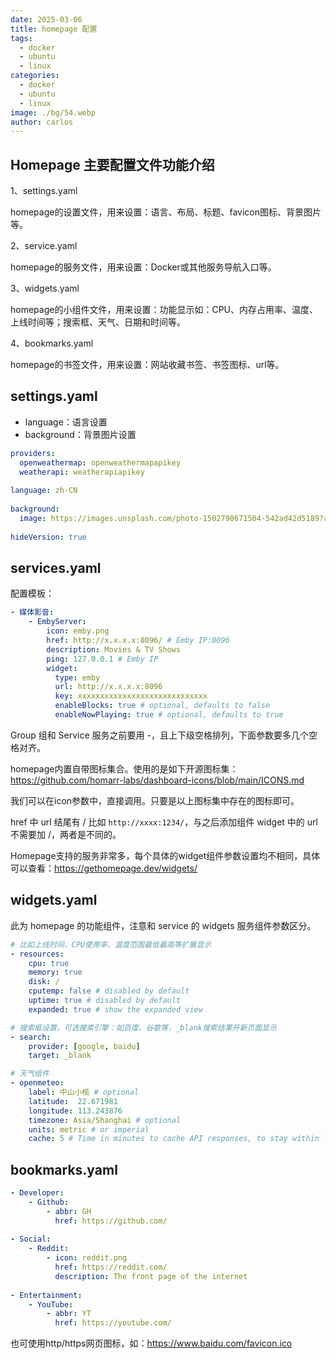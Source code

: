 ```yaml
---
date: 2025-03-06
title: homepage 配置
tags:
  - docker
  - ubuntu
  - linux
categories:
  - docker
  - ubuntu
  - linux
image: ./bg/54.webp
author: carlos
---
```


## Homepage 主要配置文件功能介绍

1、settings.yaml

homepage的设置文件，用来设置：语言、布局、标题、favicon图标、背景图片等。

2、service.yaml

homepage的服务文件，用来设置：Docker或其他服务导航入口等。

3、widgets.yaml

homepage的小组件文件，用来设置：功能显示如：CPU、内存占用率、温度、上线时间等；搜索框、天气、日期和时间等。

4、bookmarks.yaml

homepage的书签文件，用来设置：网站收藏书签、书签图标、url等。

## settings.yaml

- language：语言设置
- background：背景图片设置

```yaml
providers:
  openweathermap: openweathermapapikey
  weatherapi: weatherapiapikey
  
language: zh-CN
  
background:
  image: https://images.unsplash.com/photo-1502790671504-542ad42d5189?auto=format&fit=crop&w=2560&q=80
  
hideVersion: true
```

## services.yaml

配置模板：

```yaml
- 媒体影音:
    - EmbyServer:
        icon: emby.png
        href: http://x.x.x.x:8096/ # Emby IP:8096
        description: Movies & TV Shows
        ping: 127.0.0.1 # Emby IP
        widget:
          type: emby
          url: http://x.x.x.x:8096
          key: xxxxxxxxxxxxxxxxxxxxxxxxxxxxx
          enableBlocks: true # optional, defaults to false
          enableNowPlaying: true # optional, defaults to true
```

Group 组和 Service 服务之前要用 -，且上下级空格排列，下面参数要多几个空格对齐。

homepage内置自带图标集合。使用的是如下开源图标集：https://github.com/homarr-labs/dashboard-icons/blob/main/ICONS.md

我们可以在icon参数中，直接调用。只要是以上图标集中存在的图标即可。

href 中 url 结尾有 / 比如 `http://xxxx:1234/`，与之后添加组件 widget 中的 url 不需要加 /，两者是不同的。

Homepage支持的服务非常多，每个具体的widget组件参数设置均不相同，具体可以查看：https://gethomepage.dev/widgets/

## widgets.yaml

此为 homepage 的功能组件，注意和 service 的 widgets 服务组件参数区分。

```yaml
# 比如上线时间、CPU使用率、温度范围最低最高等扩展显示
- resources:
    cpu: true
    memory: true
    disk: /
    cputemp: false # disabled by default
    uptime: true # disabled by default
    expanded: true # show the expanded view

# 搜索框设置，可选搜索引擎：如百度、谷歌等，_blank搜索结果开新页面显示
- search:
    provider: [google, baidu]
    target: _blank

# 天气组件
- openmeteo:
    label: 中山小榄 # optional
    latitude:  22.671981
    longitude: 113.243876
    timezone: Asia/Shanghai # optional
    units: metric # or imperial
    cache: 5 # Time in minutes to cache API responses, to stay within limits
```

## bookmarks.yaml

```yaml
- Developer:
    - Github:
        - abbr: GH
          href: https://github.com/
 
- Social:
    - Reddit:
        - icon: reddit.png
          href: https://reddit.com/
          description: The front page of the internet
 
- Entertainment:
    - YouTube:
        - abbr: YT
          href: https://youtube.com/
```

也可使用http/https网页图标，如：https://www.baidu.com/favicon.ico